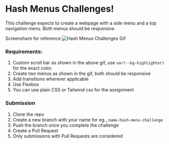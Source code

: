 # Hash Menus Challenges!

This challenge expects to create a webpage with a side menu and a top navigation menu. Both menus should be responsive.

Screenshare for reference
![Hash Menus Challenges Gif](https://ik.imagekit.io/vserdame/gifs/hash-menus-challenge_dptVUIr-Y.gif)


### Requirements:
1. Custom scroll bar as shown in the above gif, use `var(--bg-highlighter)` for the exact color.
2. Create two menus as shown in the gif, both should be responsive
3. Add transitions wherever applicable
4. Use Flexbox
5. You can use plain CSS or Tailwind css for the assignment

### Submission
1. Clone the repo
2. Create a new branch with your name for eg., `name-hash-menu-challenge`
3. Push the branch once you complete the challenge
4. Create a Pull Request
5. Only submissions with Pull Requests are considered
